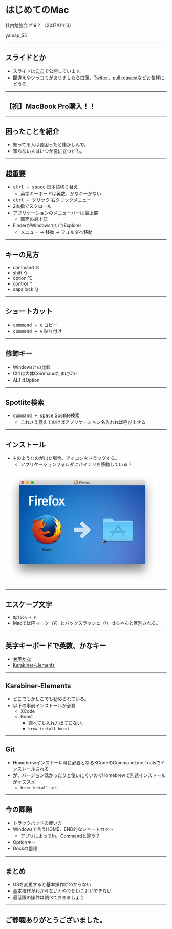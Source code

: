 # はじめてのMac
社内勉強会 #19？ （2017/01/13）

yamap_55

---

## スライドとか
- スライドは[ここ](https://slideck.io/github.com/yamap55/Slide/20170113/first_mac.md)で公開しています。
- 間違えやツッコミがありましたら口頭、[Twitter](https://twitter.com/yamap_55)、[pull request](https://github.com/yamap55/Slide/edit/master/20170113/first_mac.md)などお気軽にどうぞ。

---

## 【祝】MacBook Pro購入！！

---

## 困ったことを紹介
- 知ってる人は昔困ったと懐かしんで。
- 知らない人はいつか役に立つかも。

---

## 超重要
- <kbd>ctrl + space</kbd> 日本語切り替え
  - 英字キーボードは英数、かなキーがない
- <kbd>ctrl + クリック</kbd> 右クリックメニュー
- 2本指でスクロール
- アプリケーションのメニューバーは最上部
  - 画面の最上部
- FinderがWindowsでいうExplorer
  - メニュー → 移動 → フォルダへ移動

---

## キーの見方
- command ⌘
- shift ⇧
- option ⌥
- control ⌃
- caps lock ⇪

---

## ショートカット
- <kbd>command + c</kbd> コピー
- <kbd>command + v</kbd> 貼り付け

---

## 修飾キー
- Windowsとの比較
- Ctrlは大体CommandたまにCtrl
- ALTはOption

---

## Spotlite検索
- <kbd>command + space</kbd> Spotlite検索
  - これさえ覚えておけばアプリケーション名入れれば呼び出せる

---

## インストール
- ↓のようなのが出た場合、アイコンをドラッグする。
  - アプリケーションフォルダにバイナリを移動している？

![install](./pic1.png)

---

## エスケープ文字
- `Option + ¥`
- Macでは円マーク（¥）とバックスラッシュ（\）はちゃんと区別される。

---

## 英字キーボードで英数、かなキー
- [⌘英かな](https://ei-kana.appspot.com/)
- [Karabiner-Elements](https://github.com/tekezo/Karabiner-Elements)

---

## Karabiner-Elements
- どこでもかしこでも勧められている。
- 以下の事前インストールが必要
  - XCode
  - Boost
    - 調べても入れ方出てこない。
    - `brew install boost`

---

## Git
- Homebrewインストール時に必要となるXCodeのCommandLine Toolsでインストールされる
- が、バージョン低かったりと使いにくいのでHomebrewで別途インストールがオススメ
  - `brew install git`

---

## 今の課題
- トラックパッドの使い方
- Windowsで言うHOME、END的なショートカット
  - アプリによってfn、Commandと違う？
- Optionキー
- Dockの整理

---

## まとめ
- OSを変更すると基本操作がわからない
- 基本操作がわからないとやりたいことができない
- 最低限の操作は調べておきましょう

---

## ご静聴ありがとうございました。
